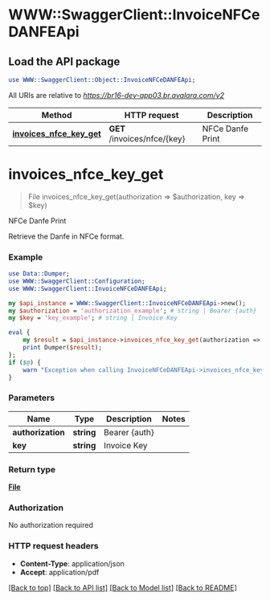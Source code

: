 # WWW::SwaggerClient::InvoiceNFCeDANFEApi

## Load the API package
```perl
use WWW::SwaggerClient::Object::InvoiceNFCeDANFEApi;
```

All URIs are relative to *https://br16-dev-app03.br.avalara.com/v2*

Method | HTTP request | Description
------------- | ------------- | -------------
[**invoices_nfce_key_get**](InvoiceNFCeDANFEApi.md#invoices_nfce_key_get) | **GET** /invoices/nfce/{key} | NFCe Danfe Print


# **invoices_nfce_key_get**
> File invoices_nfce_key_get(authorization => $authorization, key => $key)

NFCe Danfe Print

Retrieve the Danfe in NFCe format. 

### Example 
```perl
use Data::Dumper;
use WWW::SwaggerClient::Configuration;
use WWW::SwaggerClient::InvoiceNFCeDANFEApi;

my $api_instance = WWW::SwaggerClient::InvoiceNFCeDANFEApi->new();
my $authorization = 'authorization_example'; # string | Bearer {auth}
my $key = 'key_example'; # string | Invoice Key

eval { 
    my $result = $api_instance->invoices_nfce_key_get(authorization => $authorization, key => $key);
    print Dumper($result);
};
if ($@) {
    warn "Exception when calling InvoiceNFCeDANFEApi->invoices_nfce_key_get: $@\n";
}
```

### Parameters

Name | Type | Description  | Notes
------------- | ------------- | ------------- | -------------
 **authorization** | **string**| Bearer {auth} | 
 **key** | **string**| Invoice Key | 

### Return type

[**File**](File.md)

### Authorization

No authorization required

### HTTP request headers

 - **Content-Type**: application/json
 - **Accept**: application/pdf

[[Back to top]](#) [[Back to API list]](../README.md#documentation-for-api-endpoints) [[Back to Model list]](../README.md#documentation-for-models) [[Back to README]](../README.md)

